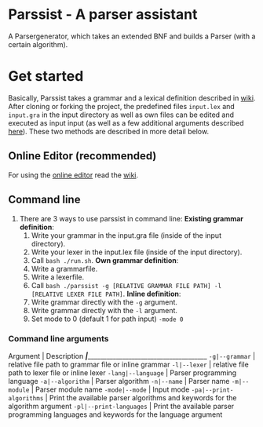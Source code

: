 # Parssist - A parser assistant
A Parsergenerator, which takes an extended BNF and builds a Parser (with a certain algorithm).

# Get started
Basically, Parssist takes a grammar and a lexical definition described in [wiki](https://github.com/avatarluca/parssist/wiki). After cloning or forking the project, the predefined files `input.lex` and `input.gra` in the input directory as well as own files can be edited and executed as input input (as well as a few additional arguments described [here](#command-line-arguments)). These two methods are described in more detail below.

## Online Editor (recommended)
For using the [online editor](https://www.parsergenerator.valenzelektron.com/web/parssist.html) read the [wiki](https://github.com/avatarluca/parssist/wiki).

## Command line
1. There are 3 ways to use parssist in command line:
    **Existing grammar definition**:
    1. Write your grammar in the input.gra file (inside of the input directory).
    2. Write your lexer in the input.lex file (inside of the input directory).
    3. Call ```bash ./run.sh```.
    **Own grammar definition**:
    1. Write a grammarfile.
    2. Write a lexerfile.
    3. Call ```bash ./parssist -g [RELATIVE GRAMMAR FILE PATH] -l [RELATIVE LEXER FILE PATH]```.
    **Inline definition**:
    1. Write grammar directly with the `-g` argument.
    2. Write grammar directly with the `-l` argument.
    3. Set mode to 0 (default 1 for path input) `-mode 0`

### Command line arguments
Argument       | Description
_______________|_____________________________________________________
`-g|--grammar` | relative file path to grammar file or inline grammar
`-l|--lexer` | relative file path to lexer file or inline lexer
`-lang|--language` | Parser programming language
`-a|--algorithm` | Parser algorithm
`-n|--name` | Parser name
`-m|--module` | Parser module name
`-mode|--mode` | Input mode
`-pa|--print-algorithms` | Print the available parser algorithms and keywords for the algorithm argument
`-pl|--print-languages` | Print the available parser programming languages and keywords for the language argument
